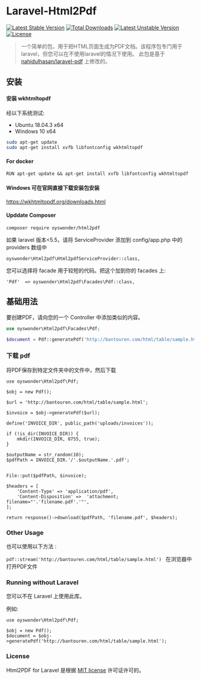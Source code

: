 # Laravel-Html2Pdf


[![Latest Stable Version](https://poser.pugx.org/oyswonder/html2pdf/v/stable)](https://packagist.org/packages/oyswonder/html2pdf)
[![Total Downloads](https://poser.pugx.org/oyswonder/html2pdf/downloads)](https://packagist.org/packages/oyswonder/html2pdf)
[![Latest Unstable Version](https://poser.pugx.org/oyswonder/html2pdf/v/unstable)](https://packagist.org/packages/oyswonder/html2pdf)
[![License](https://poser.pugx.org/oyswonder/html2pdf/license)](https://packagist.org/packages/oyswonder/html2pdf)



> 一个简单的包，用于把HTML页面生成为PDF文档。该程序包专门用于laravel，但您可以在不使用laravel的情况下使用。
> 此包是基于 [nahidulhasan/laravel-pdf](https://github.com/nahidulhasan/laravel-pdf) 上修改的。

## 安装

#### 安装 wkhtmltopdf 

经以下系统测试:

- Ubuntu 18.04.3 x64
- Windows 10 x64

```sh
sudo apt-get update
sudo apt-get install xvfb libfontconfig wkhtmltopdf
```

#### For docker 
```
RUN apt-get update && apt-get install xvfb libfontconfig wkhtmltopdf
```

#### Windows 可在官网直接下载安装包安装
https://wkhtmltopdf.org/downloads.html

#### Upddate Composer
```
composer require oyswonder/html2pdf
```

如果 laravel 版本<5.5，请将 ServiceProvider 添加到 config/app.php 中的 providers 数组中

    oyswonder\Html2pdf\Html2pdfServiceProvider::class,

您可以选择将 facade 用于较短的代码。把这个加到你的 facades 上:

    'Pdf'  => oyswonder\Html2pdf\Facades\Pdf::class,

## 基础用法

要创建PDF，请向您的一个 Controller 中添加类似的内容。

```php
use oyswonder\Html2pdf\Facades\Pdf;

$document = Pdf::generatePdf('http://bantouren.com/html/table/sample.html');

```

### 下载 pdf

将PDF保存到特定文件夹中的文件中，然后下载

``` 
use oyswonder\Html2pdf\Pdf;

$obj = new Pdf();

$url = 'http://bantouren.com/html/table/sample.html';

$invoice = $obj->generatePdf($url);

define('INVOICE_DIR', public_path('uploads/invoices'));

if (!is_dir(INVOICE_DIR)) {
    mkdir(INVOICE_DIR, 0755, true);
}

$outputName = str_random(10);
$pdfPath = INVOICE_DIR.'/'.$outputName.'.pdf';


File::put($pdfPath, $invoice);

$headers = [
    'Content-Type' => 'application/pdf',
    'Content-Disposition' =>  'attachment; filename="'.'filename.pdf'.'"',
];

return response()->download($pdfPath, 'filename.pdf', $headers);

```

### Other Usage 

也可以使用以下方法 :

``` pdf::stream('http://bantouren.com/html/table/sample.html')  ```  在浏览器中打开PDF文件 


### Running without Laravel

您可以不在 Laravel 上使用此库。

例如:

```
use oyswonder\Html2pdf\Pdf;

$obj = new Pdf();
$document = $obj->generatePdf('http://bantouren.com/html/table/sample.html');
```

### License

Html2PDF for Laravel 是根据 [MIT license](http://opensource.org/licenses/MIT) 许可证许可的。

